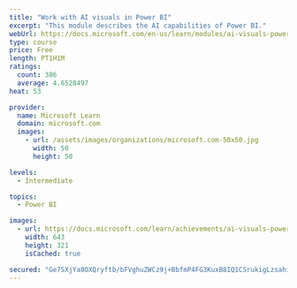 ```yaml
---
title: "Work with AI visuals in Power BI"
excerpt: "This module describes the AI capabilities of Power BI."
webUrl: https://docs.microsoft.com/en-us/learn/modules/ai-visuals-power-bi/
type: course
price: Free
length: PT1H1M
ratings:
  count: 386
  average: 4.6528497
heat: 53

provider:
  name: Microsoft Learn
  domain: microsoft.com
  images:
    - url: /assets/images/organizations/microsoft.com-50x50.jpg
      width: 50
      height: 50

levels:
  - Intermediate

topics:
  - Power BI

images:
  - url: https://docs.microsoft.com/learn/achievements/ai-visuals-power-bi-social.png
    width: 643
    height: 321
    isCached: true

secured: "Ge7SXjYa8OXQryftb/bFVghuZWCz9j+BbfmP4FG3KuxB8IQ1CSrukigLzsahixgxVxb/CZMkkDmquRWPRNhF2fQHsJnI9bkLAYKr5WZ8fP19JPuwdZhixG5OtCSAbYF+Or4DZcl182NmdmIDa7WUxBvkmYbtjxO1moAcANO+DVY35R1+BYRvNtp3tK0ER0qpaqWp9hmsgCD8hxYsYpuhGXfdyjaRWqFAFZxlQ9VuYdbIC98P6ENMPBvCVKoDJ7H2k/tc3GJa4eJmuauAWchyb9euDv6XnS6zXi+xxk84SgftVjMk4JTfdXjxC4nXmKcxPGBkvG9Q1PhuD7vcAubBHNftJ9RhAKcGNdl92RUIC630tvwTN0xuXeHoSnXyMP5pJUHp9SS7hCQDRwDmeuyoOELfNijlcKf62/FYMWGp4i4=;ya6LUbgwkmEAVG7VeB/Xew=="
---
```


